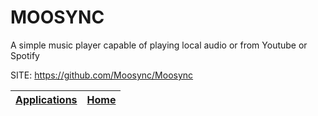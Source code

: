 # MOOSYNC
 
 A simple music player capable of playing local audio  or from Youtube or Spotify
 
 SITE: https://github.com/Moosync/Moosync

 | [Applications](https://portable-linux-apps.github.io/apps.html) | [Home](https://portable-linux-apps.github.io)
 | --- | --- |
